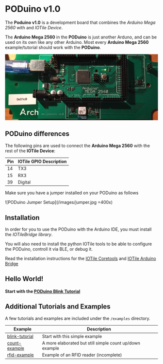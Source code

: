 # PODuino v1.0

The **Poduino v1.0** is a development board that combines the *Arduino Mega 2560*
with and *IOTile Device*.

The **Arduino Mega 2560** in the **PODuino** is just another Arduno, and can be used on its own like
any other Arduino. Most every **Arduino Mega 2560** example/tutorial should work with the **PODuino**.

![PODuino IOTile Device](/images/poduino.jpg)

## PODuino differences

The following pins are used to connect the **Arduino Mega 2560** with the rest of the **IOTile Device**:

| **Pin** | **IOTile GPIO Description** |
|---	|---	|
| 14 | TX3 |
| 15 | RX3 |
| 39 | Digital |

Make sure you have a jumper installed on your PODuino as follows

![PODuino Jumper Setup](/images/jumper.jpg =400x)

## Installation

In order for you to use the PODuino with the Arduino IDE, you must install the *IOTileBridge library*.

You will also need to install the python IOTile tools to be able to configure the PODuino, controll it via BLE, or debug it.

Read the installation instructions for the [IOTile Coretools](/docs/installation/iotile-coretools.md) and [IOTile Arduino Bridge](/docs/installation/iotile-arduino-bridge.md)

## Hello World!

#### Start with the [PODuino Blink Tutorial](/examples/blink-tutorial/README.md)

## Additional Tutorials and Examples

A few tutorials and examples are included under the `/examples` directory.

| **Example** | **Description** |
|---	|---	|
| [blink-tutorial](/examples/blink-tutorial/README.md) | Start with this simple example |
| [count-example](/examples/count-example/README.md) | A more elaborated but still simple count up/down example |
| [rfid-example](/examples/rfid-example/README.md) | Example of an RFID reader (incomplete) |
